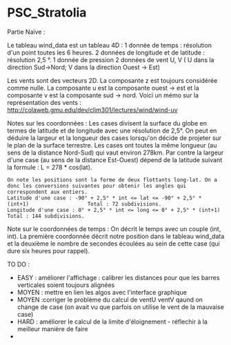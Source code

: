 # PSC_Stratolia
Partie Naïve :


Le tableau wind_data est un tableau 4D :
    1 donnée de temps : résolution d'un point toutes les 6 heures.
    2 données de longitude et de latitude : résolution  2,5 °.
    1 donnée de pression 
    2 données de vent U, V ( U dans la direction Sud->Nord; V dans la direction Ouest -> Est)
    

Les vents sont des vecteurs 2D. La composante z est toujours considérée comme nulle. 
La composante u est la composante ouest -> est et la composante v est la composante sud -> nord.
Voici un mémo sur la représentation des vents : http://colaweb.gmu.edu/dev/clim301/lectures/wind/wind-uv

Notes sur les coordonnées : 
    Les cases divisent la surface du globe en termes de latitude et de longitude avec une résolution de 2,5°. On peut en déduire la largeur et la longueur des cases lorsqu'on décide de projeter sur le plan de la surface terrestre. Les cases ont toutes la même longueur (au sens de la distance Nord-Sud) qui vaut environ 278km. Par contre la largeur d'une case (au sens de la distance Est-Ouest) dépend de la latitude suivant la formule : L = 278 * cos(lat).

    On note les positions sont la forme de deux flottants long-lat. On a donc les conversions suivantes pour obtenir les angles qui correspondent aux entiers.
    Latitude d'une case : -90° + 2,5° * int <= lat <= -90° + 2,5° * (int+1)                   Total : 72 subdivisions.
    Longitude d'une case : 0° + 2,5° * int <= long <= 0° + 2,5° * (int+1)                     Total : 144 subdivisions.
    
Note sur le coordonnées de temps : 
    On décrit le temps avec un couple (int, int). La première coordonnée décrit notre position dans le tableau wind_data et la deuxième le nombre de secondes écoulées au sein de cette case (qui dure six heures pour rappel).



TO DO : 
- EASY : améliorer l'affichage : calibrer les distances pour que les barres verticales soient toujours alignées
- MOYEN : mettre en lien les algos avec l'interface graphique
- MOYEN :corriger le problème du calcul de ventU ventV qaund on change de case (on avait vu que parfois on utilise le vent de la mauvaise case)
- HARD : améliorer le calcul de la limite d'éloignement - réflechir à la meilleur manière de faire
- 